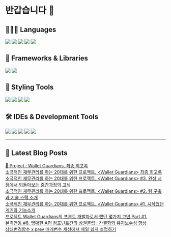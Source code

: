 # 반갑습니다 👋

## 🧑🏻‍💻 Languages

<p>
  <img src="https://img.shields.io/badge/HTML5-E34F26?style=flat-square&logo=html5&logoColor=white"/>
    <img src="https://img.shields.io/badge/TypeScript-3178C6?style=flat-square&logo=TypeScript&logoColor=white"/> 
  <img src="https://img.shields.io/badge/JavaScript-F7DF1E?style=flat-square&logo=JavaScript&logoColor=white"/> 
  <img src="https://img.shields.io/badge/Java-5382A1?style=flat-square&logo=openjdk&logoColor=white"/>
  <img src="https://img.shields.io/badge/Python-3776AB?style=flat-square&logo=python&logoColor=white"/> <!-- Python 추가 -->
</p>

## 📘 Frameworks & Libraries

<p>
  <img src="https://img.shields.io/badge/React-61DAFB?style=flat-square&logo=React&logoColor=black"/>
  <img src="https://img.shields.io/badge/Vue.js-4FC08D?style=flat-square&logo=Vue.js&logoColor=white"/>
</p>

## 🪮 Styling Tools

<p>
  <img src="https://img.shields.io/badge/CSS3-1572B6?style=flat-square&logo=css3&logoColor=white"/> <!-- CSS 추가 -->
  <img src="https://img.shields.io/badge/Tailwind CSS-06B6D4?style=flat-square&logo=Tailwind CSS&logoColor=white"/>
  <img src="https://img.shields.io/badge/Sass-CC6699?style=flat-square&logo=Sass&logoColor=white"/>
  <img src="https://img.shields.io/badge/Styled Components-DB7093?style=flat-square&logo=styled-components&logoColor=white"/>
</p>

## 🛠️ IDEs & Development Tools

<p>
  <img src="https://img.shields.io/badge/Git-F05032?style=flat-square&logo=git&logoColor=white"/>
  <img src="https://img.shields.io/badge/GitHub-181717?style=flat-square&logo=GitHub&logoColor=white"/>
    <img src="https://img.shields.io/badge/Figma-F24E1E?style=flat-square&logo=figma&logoColor=white"/>
  <img src="https://img.shields.io/badge/Visual Studio Code-007ACC?style=flat-square&logo=Visual Studio Code&logoColor=white"/>
  <img src="https://img.shields.io/badge/RStudio-75AADB?style=flat-square&logo=RStudio&logoColor=white"/>
</p>

---


## 📕 Latest Blog Posts

<a href="https://wonbin109.tistory.com/111">📌 Project : Wallet Guardians, 최종 회고록</a></br><a href=https://wonbin109.tistory.com/111>소극적인 재무관리를 하는 20대를 위한 프로젝트, &lt;Wallet Guardians&gt; 최종 회고록</a></br><a href=https://wonbin109.tistory.com/110>소극적인 재무관리를 하는 20대를 위한 프로젝트, &lt;Wallet Guardians&gt; #3. 완성 시점에서 되돌아보는 중간과정의 고뇌</a></br><a href=https://wonbin109.tistory.com/109>소극적인 재무관리를 하는 20대를 위한 프로젝트, &lt;Wallet Guardians&gt;  #2. 팀 구축과 기술 스택 소개</a></br><a href=https://wonbin109.tistory.com/108>소극적인 재무관리를 하는 20대를 위한 프로젝트, &lt;Wallet Guardians&gt;  #1. 시작했던 계기와 기능소개</a></br><a href=https://wonbin109.tistory.com/107>프로젝트 Wallet Guardians의 프론트 개발자로서 했던 몇가지 고민 Part #1.</a></br><a href=https://wonbin109.tistory.com/106>본격연동 #8. 명확한 API 컴포넌트간의 삼권분립 : 간결화와 유지보수성 향상</a></br><a href=https://wonbin109.tistory.com/105>상태변경함수 x  prev 매개변수 세상에서 제일 쉽게 설명하기</a></br>